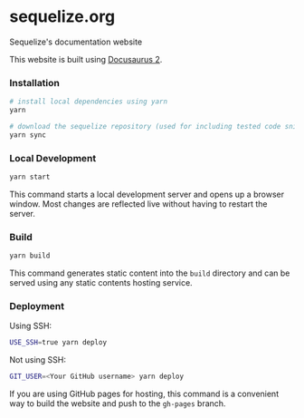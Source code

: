 # sequelize.org

Sequelize's documentation website

This website is built using [Docusaurus 2](https://docusaurus.io/).

### Installation

```bash
# install local dependencies using yarn
yarn

# download the sequelize repository (used for including tested code snippets & generating jsdoc)
yarn sync
```

### Local Development

```bash
yarn start
```

This command starts a local development server and opens up a browser window. Most changes are reflected live without having to restart the server.

### Build

```bash
yarn build
```

This command generates static content into the `build` directory and can be served using any static contents hosting service.

### Deployment

Using SSH:

```bash
USE_SSH=true yarn deploy
```

Not using SSH:

```bash
GIT_USER=<Your GitHub username> yarn deploy
```

If you are using GitHub pages for hosting, this command is a convenient way to build the website and push to the `gh-pages` branch.

